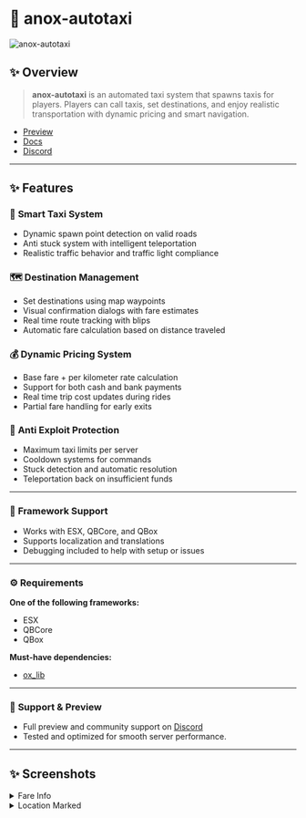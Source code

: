 # 🚖 anox-autotaxi

![anox-autotaxi]([https://github.com/user-attachments/assets/0e14edb6-7425-4eed-99d3-dfc2053cc4b7)


## ✨ Overview
> **anox-autotaxi** is an automated taxi system that spawns taxis for players. Players can call taxis, set destinations, and enjoy realistic transportation with dynamic pricing and smart navigation.

- [Preview](https://www.youtube.com/your-preview-link)  
- [Docs](https://anoxstudios.gitbook.io/anoxstudios/free-scripts/anox-autotaxi)  
- [Discord](https://discord.gg/gbJ5SyBJBv)

---

## ✨ Features

### 🚖 **Smart Taxi System**
- Dynamic spawn point detection on valid roads  
- Anti stuck system with intelligent teleportation  
- Realistic traffic behavior and traffic light compliance  

### 🗺️ **Destination Management**
- Set destinations using map waypoints  
- Visual confirmation dialogs with fare estimates  
- Real time route tracking with blips  
- Automatic fare calculation based on distance traveled  

### 💰 **Dynamic Pricing System**
- Base fare + per kilometer rate calculation  
- Support for both cash and bank payments  
- Real time trip cost updates during rides  
- Partial fare handling for early exits  

### 🔐 **Anti Exploit Protection**
- Maximum taxi limits per server  
- Cooldown systems for commands  
- Stuck detection and automatic resolution  
- Teleportation back on insufficient funds  

---

### 🔧 **Framework Support**
- Works with ESX, QBCore, and QBox  
- Supports localization and translations  
- Debugging included to help with setup or issues  

---

### ⚙️ **Requirements**

**One of the following frameworks:**  
- ESX  
- QBCore  
- QBox  

**Must-have dependencies:**  
- [ox_lib](https://github.com/overextended/ox_lib)  

---

### 💬 **Support & Preview**
- Full preview and community support on [Discord](https://discord.gg/gbJ5SyBJBv)
- Tested and optimized for smooth server performance.

---

## ✨ Screenshots

<details>
 <summary>Fare Info</summary>
 <img src="https://github.com/user-attachments/assets/cdf6b959-ae85-470f-bfd8-453eabc62bf4" width="100%">
</details>

<details>
 <summary>Location Marked</summary>
 <img src="https://github.com/user-attachments/assets/7d16821a-f7e6-4fcd-b0ad-b1072d161926" width="100%">
</details>
